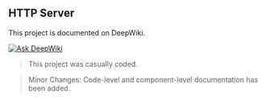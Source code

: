 ## HTTP Server

This project is documented on DeepWiki.

[![Ask DeepWiki](https://deepwiki.com/badge.svg)](https://deepwiki.com/anpa6841/rust-http-server)

> This project was casually coded.

> Minor Changes: Code-level and component-level documentation has been added.
